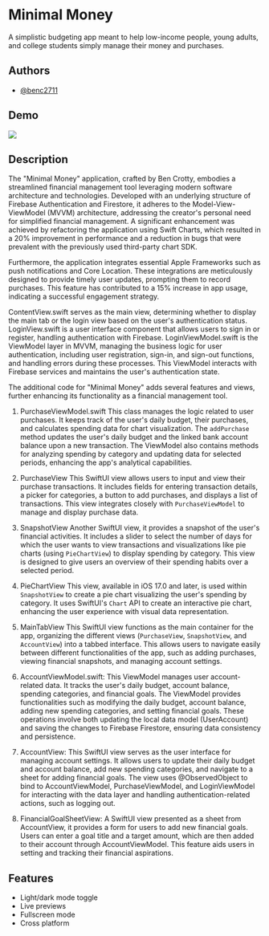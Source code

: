 
# Minimal Money

A simplistic budgeting app meant to help low-income people, young adults, and college students simply manage their money and purchases. 


## Authors

- [@benc2711](https://www.github.com/benc2711)


## Demo
![](https://github.com/MinimalMoney/minDemo.gif)

## Description 

The "Minimal Money" application, crafted by Ben Crotty, embodies a streamlined financial management tool leveraging modern software architecture and technologies. Developed with an underlying structure of Firebase Authentication and Firestore, it adheres to the Model-View-ViewModel (MVVM) architecture, addressing the creator's personal need for simplified financial management. A significant enhancement was achieved by refactoring the application using Swift Charts, which resulted in a 20% improvement in performance and a reduction in bugs that were prevalent with the previously used third-party chart SDK.

Furthermore, the application integrates essential Apple Frameworks such as push notifications and Core Location. These integrations are meticulously designed to provide timely user updates, prompting them to record purchases. This feature has contributed to a 15% increase in app usage, indicating a successful engagement strategy.

ContentView.swift serves as the main view, determining whether to display the main tab or the login view based on the user's authentication status. LoginView.swift is a user interface component that allows users to sign in or register, handling authentication with Firebase. LoginViewModel.swift is the ViewModel layer in MVVM, managing the business logic for user authentication, including user registration, sign-in, and sign-out functions, and handling errors during these processes. This ViewModel interacts with Firebase services and maintains the user's authentication state.

The additional code for "Minimal Money" adds several features and views, further enhancing its functionality as a financial management tool.

1. PurchaseViewModel.swift This class manages the logic related to user purchases. It keeps track of the user's daily budget, their purchases, and calculates spending data for chart visualization. The `addPurchase` method updates the user's daily budget and the linked bank account balance upon a new transaction. The ViewModel also contains methods for analyzing spending by category and updating data for selected periods, enhancing the app's analytical capabilities.

2. PurchaseView This SwiftUI view allows users to input and view their purchase transactions. It includes fields for entering transaction details, a picker for categories, a button to add purchases, and displays a list of transactions. This view integrates closely with `PurchaseViewModel` to manage and display purchase data.

3. SnapshotView Another SwiftUI view, it provides a snapshot of the user's financial activities. It includes a slider to select the number of days for which the user wants to view transactions and visualizations like pie charts (using `PieChartView`) to display spending by category. This view is designed to give users an overview of their spending habits over a selected period.

4. PieChartView This view, available in iOS 17.0 and later, is used within `SnapshotView` to create a pie chart visualizing the user's spending by category. It uses SwiftUI's `Chart` API to create an interactive pie chart, enhancing the user experience with visual data representation.

5. MainTabView This SwiftUI view functions as the main container for the app, organizing the different views (`PurchaseView`, `SnapshotView`, and `AccountView`) into a tabbed interface. This allows users to navigate easily between different functionalities of the app, such as adding purchases, viewing financial snapshots, and managing account settings.

6. AccountViewModel.swift: This ViewModel manages user account-related data. It tracks the user's daily budget, account balance, spending categories, and financial goals. The ViewModel provides functionalities such as modifying the daily budget, account balance, adding new spending categories, and setting financial goals. These operations involve both updating the local data model (UserAccount) and saving the changes to Firebase Firestore, ensuring data consistency and persistence.

7. AccountView: This SwiftUI view serves as the user interface for managing account settings. It allows users to update their daily budget and account balance, add new spending categories, and navigate to a sheet for adding financial goals. The view uses @ObservedObject to bind to AccountViewModel, PurchaseViewModel, and LoginViewModel for interacting with the data layer and handling authentication-related actions, such as logging out.

8. FinancialGoalSheetView: A SwiftUI view presented as a sheet from AccountView, it provides a form for users to add new financial goals. Users can enter a goal title and a target amount, which are then added to their account through AccountViewModel. This feature aids users in setting and tracking their financial aspirations.

## Features

- Light/dark mode toggle
- Live previews
- Fullscreen mode
- Cross platform

